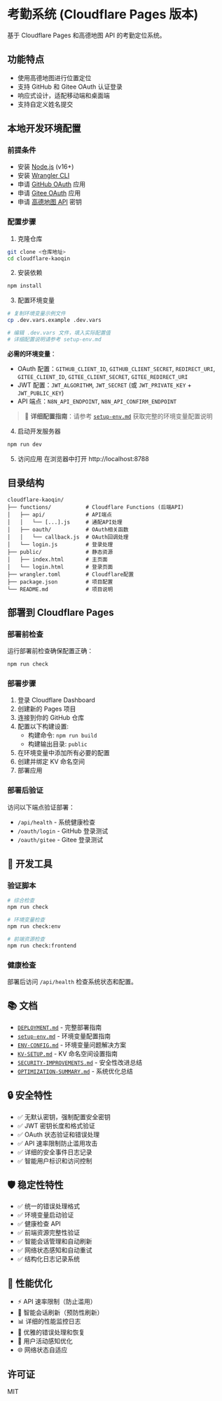 # 考勤系统 (Cloudflare Pages 版本)

基于 Cloudflare Pages 和高德地图 API 的考勤定位系统。

## 功能特点

- 使用高德地图进行位置定位
- 支持 GitHub 和 Gitee OAuth 认证登录
- 响应式设计，适配移动端和桌面端
- 支持自定义姓名提交

## 本地开发环境配置

### 前提条件

- 安装 [Node.js](https://nodejs.org/) (v16+)
- 安装 [Wrangler CLI](https://developers.cloudflare.com/workers/wrangler/install-and-update/)
- 申请 [GitHub OAuth](https://github.com/settings/developers) 应用
- 申请 [Gitee OAuth](https://gitee.com/oauth/applications) 应用
- 申请 [高德地图 API](https://lbs.amap.com/) 密钥

### 配置步骤

1. 克隆仓库
```bash
git clone <仓库地址>
cd cloudflare-kaoqin
```

2. 安装依赖
```bash
npm install
```

3. 配置环境变量
```bash
# 复制环境变量示例文件
cp .dev.vars.example .dev.vars

# 编辑 .dev.vars 文件，填入实际配置值
# 详细配置说明请参考 setup-env.md
```

**必需的环境变量**：
- OAuth 配置：`GITHUB_CLIENT_ID`, `GITHUB_CLIENT_SECRET`, `REDIRECT_URI`, `GITEE_CLIENT_ID`, `GITEE_CLIENT_SECRET`, `GITEE_REDIRECT_URI`
- JWT 配置：`JWT_ALGORITHM`, `JWT_SECRET` (或 `JWT_PRIVATE_KEY` + `JWT_PUBLIC_KEY`)
- API 端点：`N8N_API_ENDPOINT`, `N8N_API_CONFIRM_ENDPOINT`

> 📖 **详细配置指南**：请参考 [`setup-env.md`](./setup-env.md) 获取完整的环境变量配置说明

4. 启动开发服务器
```bash
npm run dev
```

5. 访问应用
在浏览器中打开 http://localhost:8788

## 目录结构

```
cloudflare-kaoqin/
├── functions/           # Cloudflare Functions (后端API)
│   ├── api/             # API端点
│   │   └── [...].js     # 通配API处理
│   ├── oauth/           # OAuth相关函数
│   │   └── callback.js  # OAuth回调处理
│   └── login.js         # 登录处理
├── public/              # 静态资源
│   ├── index.html       # 主页面
│   └── login.html       # 登录页面
├── wrangler.toml        # Cloudflare配置
├── package.json         # 项目配置
└── README.md            # 项目说明
```

## 部署到 Cloudflare Pages

### 部署前检查

运行部署前检查确保配置正确：

```bash
npm run check
```

### 部署步骤

1. 登录 Cloudflare Dashboard
2. 创建新的 Pages 项目
3. 连接到你的 GitHub 仓库
4. 配置以下构建设置:
   - 构建命令: `npm run build`
   - 构建输出目录: `public`
5. 在环境变量中添加所有必要的配置
6. 创建并绑定 KV 命名空间
7. 部署应用

### 部署后验证

访问以下端点验证部署：
- `/api/health` - 系统健康检查
- `/oauth/login` - GitHub 登录测试
- `/oauth/gitee` - Gitee 登录测试

## 🔧 开发工具

### 验证脚本

```bash
# 综合检查
npm run check

# 环境变量检查
npm run check:env

# 前端资源检查
npm run check:frontend
```

### 健康检查

部署后访问 `/api/health` 检查系统状态和配置。

## 📚 文档

- [`DEPLOYMENT.md`](./DEPLOYMENT.md) - 完整部署指南
- [`setup-env.md`](./setup-env.md) - 环境变量配置指南
- [`ENV-CONFIG.md`](./ENV-CONFIG.md) - 环境变量问题解决方案
- [`KV-SETUP.md`](./KV-SETUP.md) - KV 命名空间设置指南
- [`SECURITY-IMPROVEMENTS.md`](./SECURITY-IMPROVEMENTS.md) - 安全性改进总结
- [`OPTIMIZATION-SUMMARY.md`](./OPTIMIZATION-SUMMARY.md) - 系统优化总结

## 🔒 安全特性

- ✅ 无默认密钥，强制配置安全密钥
- ✅ JWT 密钥长度和格式验证
- ✅ OAuth 状态验证和错误处理
- ✅ API 速率限制防止滥用攻击
- ✅ 详细的安全事件日志记录
- ✅ 智能用户标识和访问控制

## 🛡️ 稳定性特性

- ✅ 统一的错误处理格式
- ✅ 环境变量启动验证
- ✅ 健康检查 API
- ✅ 前端资源完整性验证
- ✅ 智能会话管理和自动刷新
- ✅ 网络状态感知和自动重试
- ✅ 结构化日志记录系统

## 🚀 性能优化

- ⚡ API 速率限制（防止滥用）
- 🔄 智能会话刷新（预防性刷新）
- 📊 详细的性能监控日志
- 🎯 优雅的错误处理和恢复
- 📱 用户活动感知优化
- 🌐 网络状态自适应

## 许可证

MIT